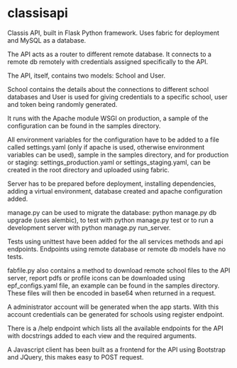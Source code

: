 # classisapi

Classis API, built in Flask Python framework. Uses fabric for deployment and MySQL as a database.

The API acts as a router to different remote database. It connects to a remote db remotely with credentials assigned specifically to the API.

The API, itself, contains two models: School and User.

School contains the details about the connections to different school databases and User is used for giving credentials to a specific school, user and token being randomly generated.

It runs with the Apache module WSGI on production, a sample of the configuration can be found in the samples directory.

All environment variables for the configuration have to be added to a file called settings.yaml (only if apache is used, otherwise environment variables can be used), sample in the samples directory, and for production or staging: settings_production.yaml or settings_staging.yaml, can be created in the root directory and uploaded using fabric.

Server has to be prepared before deployment, installing dependencies, adding a virtual environment, database created and apache configuration added.

manage.py can be used to migrate the database: python manage.py db upgrade (uses alembic), to test with python manage.py test or to run a development server with python manage.py run_server.

Tests using unittest have been added for the all services methods and api endpoints. Endpoints using remote database or remote db models have no tests.

fabfile.py also contains a method to download remote school files to the API server, report pdfs or profile icons can be downloaded using epf_configs.yaml file, an example can be found in the samples directory. These files will then be encoded in base64 when returned in a request.

A administrator account will be generated when the app starts. With this account credentials can be generated for schools using register endpoint.

There is a /help endpoint which lists all the available endpoints for the API with docstrings added to each view and the required arguments.

A Javascript client has been built as a frontend for the API using Bootstrap and JQuery, this makes easy to POST request.

